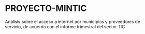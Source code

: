 # PROYECTO-MINTIC
Análisis sobre el acceso a internet por municipios y proveedores de servicio, de acuerdo con el informe trimestral del sector TIC
